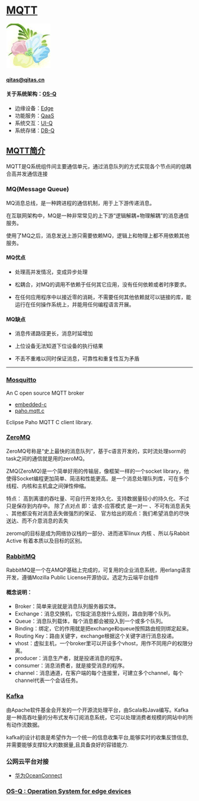 ﻿# [MQTT](https://github.com/OS-Q/MQTT) 

[![sites](OS-Q/OS-Q.png)](http://www.os-q.com)
####  qitas@qitas.cn
#### 关于系统架构：[OS-Q](https://github.com/OS-Q/OS-Q)
- 边缘设备：[Edge](https://github.com/OS-Q/Edge-Q)
- 功能服务：[QaaS](https://github.com/OS-Q/QaaS)
- 系统交互：[UI-Q](https://github.com/OS-Q/UI-Q)
- 系统存储：[DB-Q](https://github.com/OS-Q/DB-Q)

## [MQTT简介](https://github.com/OS-Q/MQTT/wiki)

MQTT是Q系统组件间主要通信单元，通过消息队列的方式实现各个节点间的低耦合高并发通信连接

### MQ(Message Queue)

MQ消息总线，是一种跨进程的通信机制，用于上下游传递消息。

在互联网架构中，MQ是一种非常常见的上下游“逻辑解耦+物理解耦”的消息通信服务。

使用了MQ之后，消息发送上游只需要依赖MQ，逻辑上和物理上都不用依赖其他服务。

#### MQ优点

* 处理高并发情况，变成异步处理

* 松耦合，对MQ的调用不依赖于任何其它应用，没有任何依赖或者时序要求。

* 在任何应用程序中以接近零的消耗，不需要任何其他依赖就可以链接的库，能运行在任何操作系统上，并能用任何编程语言开展。

#### MQ缺点

* 消息传递路径更长，消息时延增加

* 上位设备无法知道下位设备的执行结果

* 不丢不重难以同时保证消息，可靠性和重复性互为矛盾

---



### [Mosquitto](https://github.com/eclipse/mosquitto) 

An C open source MQTT broker 

* [embedded-c](https://github.com/eclipse/paho.mqtt.embedded-c) 
* [paho.mqtt.c](https://github.com/eclipse/paho.mqtt.c) 

Eclipse Paho MQTT C client library.

### [ZeroMQ](https://github.com/zeromq) 

ZeroMQ号称是“史上最快的消息队列”，基于c语言开发的，实时流处理sorm的task之间的通信就是用的zeroMQ。

ZMQ(ZeroMQ)是一个简单好用的传输层，像框架一样的一个socket library，他使得Socket编程更加简单、简洁和性能更高。是一个消息处理队列库，可在多个线程、内核和主机盒之间弹性伸缩。

特点： 高到离谱的吞吐量、可自行开发持久化、支持数据量较小的持久化、不过只是保存到内存中。 
除了点对点 即：请求-应答模式 是一对一 、不可有消息丢失 、其他都没有对消息丢失做强烈的保证、 
官方给出的观点：我们希望消息的尽快送达、而不介意消息的丢失

zeromq的目标是成为网络协议栈的一部分、进而进军linux 内核 、所以与Rabbit Active 有着本质以及目标的区别。


### [RabbitMQ](https://github.com/rabbitmq) 

 RabbitMQ是一个在AMQP基础上完成的，可复用的企业消息系统，用erlang语言开发，遵循Mozilla Public License开源协议。选定为云端平台组件

#### 概念说明：

- Broker：简单来说就是消息队列服务器实体。
- Exchange：消息交换机，它指定消息按什么规则，路由到哪个队列。
- Queue：消息队列载体，每个消息都会被投入到一个或多个队列。
- Binding：绑定，它的作用就是把exchange和queue按照路由规则绑定起来。
- Routing Key：路由关键字，exchange根据这个关键字进行消息投递。
- vhost：虚拟主机，一个broker里可以开设多个vhost，用作不同用户的权限分离。
- producer：消息生产者，就是投递消息的程序。
- consumer：消息消费者，就是接受消息的程序。
- channel：消息通道，在客户端的每个连接里，可建立多个channel，每个channel代表一个会话任务。


### [Kafka](hhttps://github.com/apache/kafka) 

由Apache软件基金会开发的一个开源流处理平台，由Scala和Java编写。Kafka是一种高吞吐量的分布式发布订阅消息系统，它可以处理消费者规模的网站中的所有动作流数据。 

kafka的设计初衷是希望作为一个统一的信息收集平台,能够实时的收集反馈信息,并需要能够支撑较大的数据量,且具备良好的容错能力.

### 公网云平台对接

* [华为OceanConnect](https://github.com/OS-Q/OceanConnect)

### [OS-Q : Operation System for edge devices](http://www.OS-Q.com/MQTT)
